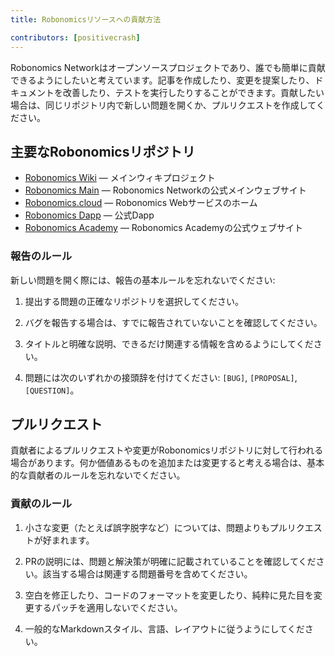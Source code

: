 ```yaml
---
title: Robonomicsリソースへの貢献方法

contributors: [positivecrash]
---
```


Robonomics Networkはオープンソースプロジェクトであり、誰でも簡単に貢献できるようにしたいと考えています。記事を作成したり、変更を提案したり、ドキュメントを改善したり、テストを実行したりすることができます。貢献したい場合は、同じリポジトリ内で新しい問題を開くか、プルリクエストを作成してください。

## 主要なRobonomicsリポジトリ

- [Robonomics Wiki](https://github.com/airalab/robonomics-wiki) — メインウィキプロジェクト
- [Robonomics Main](https://github.com/airalab/robonomics.network) — Robonomics Networkの公式メインウェブサイト
- [Robonomics.cloud](https://github.com/airalab/robonomics.cloud) — Robonomics Webサービスのホーム
- [Robonomics Dapp](https://github.com/airalab/dapp.robonomics.network) — 公式Dapp
- [Robonomics Academy](https://github.com/airalab/robonomics.academy) — Robonomics Academyの公式ウェブサイト

### 報告のルール

新しい問題を開く際には、報告の基本ルールを忘れないでください:

1. 提出する問題の正確なリポジトリを選択してください。

2. バグを報告する場合は、すでに報告されていないことを確認してください。

3. タイトルと明確な説明、できるだけ関連する情報を含めるようにしてください。

4. 問題には次のいずれかの接頭辞を付けてください: `[BUG]`, `[PROPOSAL]`, `[QUESTION]`。


## プルリクエスト

貢献者によるプルリクエストや変更がRobonomicsリポジトリに対して行われる場合があります。何か価値あるものを追加または変更すると考える場合は、基本的な貢献者のルールを忘れないでください。

### 貢献のルール

1. 小さな変更（たとえば誤字脱字など）については、問題よりもプルリクエストが好まれます。

2. PRの説明には、問題と解決策が明確に記載されていることを確認してください。該当する場合は関連する問題番号を含めてください。

3. 空白を修正したり、コードのフォーマットを変更したり、純粋に見た目を変更するパッチを適用しないでください。

4. 一般的なMarkdownスタイル、言語、レイアウトに従うようにしてください。